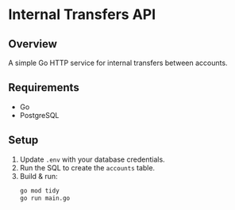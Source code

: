 # Internal Transfers API

## Overview
A simple Go HTTP service for internal transfers between accounts.

## Requirements
- Go
- PostgreSQL

## Setup
1. Update `.env` with your database credentials.
2. Run the SQL to create the `accounts` table.
3. Build & run:
   ```bash
   go mod tidy
   go run main.go
